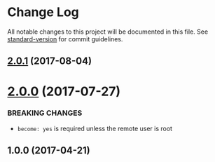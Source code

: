 # Change Log

All notable changes to this project will be documented in this file. See [standard-version](https://github.com/conventional-changelog/standard-version) for commit guidelines.

<a name="2.0.1"></a>
## [2.0.1](https://github.com/suzuki-shunsuke/ansible-jenkins-centos/compare/v2.0.0...v2.0.1) (2017-08-04)



<a name="2.0.0"></a>
# [2.0.0](https://github.com/suzuki-shunsuke/ansible-jenkins-centos/compare/1.0.0...v2.0.0) (2017-07-27)


### BREAKING CHANGES

* `become: yes` is required unless the remote user is root



<a name="1.0.0"></a>
## 1.0.0 (2017-04-21)
